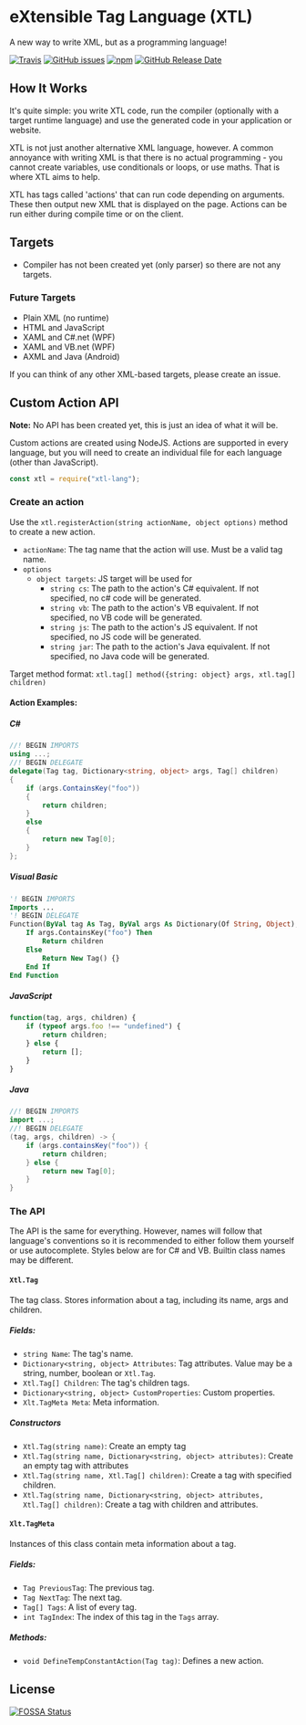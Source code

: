 
eXtensible Tag Language (XTL)
=============================
A new way to write XML, but as a programming language!

[![Travis](https://img.shields.io/travis/Zoweb/XTL.svg?style=for-the-badge)](https://travis-ci.org/Zoweb/XTL)
[![GitHub issues](https://img.shields.io/github/issues/Zoweb/XTL.svg?style=for-the-badge)](https://github.com/Zoweb/XTL/issues)
[![npm](https://img.shields.io/npm/v/xtl-lang.svg?style=for-the-badge)](https://npmjs.org/package/xtl-lang)
[![GitHub Release Date](https://img.shields.io/github/release-date/Zoweb/XTL.svg?style=for-the-badge)](https://github.com/Zoweb/XTL/releases)

How It Works
------------

It's quite simple: you write XTL code, run the compiler (optionally with
    a target runtime language) and use the generated code in your
    application or website.

XTL is not just another alternative XML language, however. A common
    annoyance with writing XML is that there is no actual programming -
    you cannot create variables, use conditionals or loops, or use
    maths. That is where XTL aims to help.

XTL has tags called 'actions' that can run code depending on arguments.
    These then output new XML that is displayed on the page. Actions
    can be run either during compile time or on the client.

Targets
-------

 - Compiler has not been created yet (only parser) so there are not any
    targets.

### Future Targets

 - Plain XML (no runtime)
 - HTML and JavaScript
 - XAML and C#.net (WPF)
 - XAML and VB.net (WPF)
 - AXML and Java (Android)

If you can think of any other XML-based targets, please create an issue.

Custom Action API
-----------------

**Note:** No API has been created yet, this is just an idea of what it
    will be.

Custom actions are created using NodeJS. Actions are supported in every
    language, but you will need to create an individual file for each
    language (other than JavaScript).

```js
const xtl = require("xtl-lang");
```

### Create an action
Use the `xtl.registerAction(string actionName, object options)` method
    to create a new action.

 - `actionName`: The tag name that the action will use. Must be a valid
    tag name.
 - `options`
    - `object targets`: JS target will be used for
        - `string cs`: The path to the action's C# equivalent. If not
            specified, no c# code will be generated.
        - `string vb`: The path to the action's VB equivalent. If not
            specified, no VB code will be generated.
        - `string js`: The path to the action's JS equivalent. If not
            specified, no JS code will be generated.
        - `string jar`: The path to the action's Java equivalent. If not
            specified, no Java code will be generated.

Target method format:
`xtl.tag[] method({string: object} args, xtl.tag[] children)`

#### Action Examples:

##### C#
```cs
//! BEGIN IMPORTS
using ...;
//! BEGIN DELEGATE
delegate(Tag tag, Dictionary<string, object> args, Tag[] children)
{
    if (args.ContainsKey("foo"))
    {
        return children;
    }
    else
    {
        return new Tag[0];
    }
};

```

##### Visual Basic
```vb
'! BEGIN IMPORTS
Imports ...
'! BEGIN DELEGATE
Function(ByVal tag As Tag, ByVal args As Dictionary(Of String, Object), ByVal children As Tag())
    If args.ContainsKey("foo") Then
        Return children
    Else
        Return New Tag() {}
    End If
End Function
```

##### JavaScript
```js
function(tag, args, children) {
    if (typeof args.foo !== "undefined") {
        return children;
    } else {
        return [];
    }
}
```

##### Java
```java
//! BEGIN IMPORTS
import ...;
//! BEGIN DELEGATE
(tag, args, children) -> {
    if (args.containsKey("foo")) {
        return children;
    } else {
        return new Tag[0];
    }
}
```

### The API
The API is the same for everything. However, names will follow that
    language's conventions so it is recommended to either follow them
    yourself or use autocomplete. Styles below are for C# and VB.
    Builtin class names may be different.

#### `Xtl.Tag`

The tag class. Stores information about a tag, including its name, args
    and children.

##### Fields:
 - `string Name`: The tag's name.
 - `Dictionary<string, object> Attributes`: Tag attributes.
    Value may be a string, number, boolean or `Xtl.Tag`.
 - `Xtl.Tag[] Children`: The tag's children tags.
 - `Dictionary<string, object> CustomProperties`: Custom properties.
 - `Xlt.TagMeta Meta`: Meta information.

##### Constructors
 - `Xtl.Tag(string name)`: Create an empty tag
 - `Xtl.Tag(string name, Dictionary<string, object> attributes)`: Create
    an empty tag with attributes
 - `Xtl.Tag(string name, Xtl.Tag[] children)`: Create a tag with
    specified children.
 - `Xtl.Tag(string name, Dictionary<string, object> attributes, Xtl.Tag[] children)`:
    Create a tag with children and attributes.

#### `Xlt.TagMeta`

Instances of this class contain meta information about a tag.

##### Fields:
 - `Tag PreviousTag`: The previous tag.
 - `Tag NextTag`: The next tag.
 - `Tag[] Tags`: A list of every tag.
 - `int TagIndex`: The index of this tag in the `Tags` array.

##### Methods:
 - `void DefineTempConstantAction(Tag tag)`: Defines a new action.

License
-------
[![FOSSA Status](https://app.fossa.io/api/projects/git%2Bgithub.com%2FZoweb%2FXTL.svg?type=large)](https://app.fossa.io/projects/git%2Bgithub.com%2FZoweb%2FXTL)
